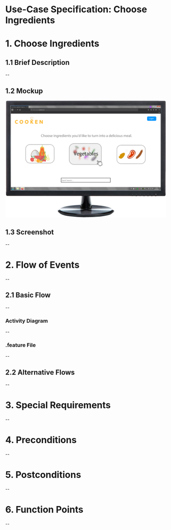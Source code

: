 # Use-Case Specification: Choose Ingredients

# 1. Choose Ingredients

## 1.1 Brief Description
--

## 1.2 Mockup
![Choose Ingredient Category](../Mockups/uc_choose_ingredient_category_mockup.png)

## 1.3 Screenshot
--

# 2. Flow of Events
--

## 2.1 Basic Flow
--

### Activity Diagram
--

### .feature File
--

## 2.2 Alternative Flows
--

# 3. Special Requirements
--

# 4. Preconditions
--

# 5. Postconditions
--

# 6. Function Points
--
